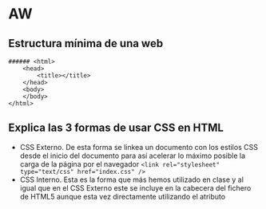 # AW
## Estructura mínima de una web
```
###### <html>
	<head>
		<title></title>
	</head>
	<body>
	</body>
</html>
```
## Explica las 3 formas de usar CSS en HTML
- CSS Externo.
De esta forma se linkea un documento con los estilos CSS desde el inicio del documento para así acelerar lo máximo posible la carga de la página por el navegador
	```<link rel="stylesheet" type="text/css" href="index.css" />```
- CSS Interno.
Esta es la forma que más hemos utilizado en clase y al igual que en el CSS Externo este se incluye en la cabecera del fichero de HTML5  aunque esta vez directamente utilizando el atributo <style>.
```
<html>
<head>
    <title>Título de la página</title>
    <style type="text/css">
        div {
            background:#FFFFFF;
        }
    </style>
</head>
```
- CSS Embebido.
Esta es la forma más sencilla sw utilizar el CSS, no es muy recomendable y consta de utilizar el atributo style directamente en la etiqueta de, por ejemplo un párrafo <p>
```<p>¿Sabes <span style="color:#FF0000">VAREAR OLIVOS</span>?</p>```
	
## Crea una lista sin ordenar con 5 ingredientes de una receta de cocina
## Como se puede incluir javascript en HTML
## ¿Que diferencia hay entre una clase y una ID
## código para hacer un enlace a otra página y que esta se abra en una nueva ventana
## ¿Qué son las pseudoclases?, pon ejemplos.
## Explica el modelo de caja de CSS (margin, border y padding)
## Explica que son los selectores de CSS y pon ejemplos
# Hola
## Hola
### Hola
#### Hola
##### Hola
###### Hola
